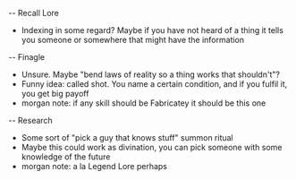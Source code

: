 -- Recall Lore
- Indexing in some regard? Maybe if you have not heard of a thing it tells you someone or somewhere that might have the information

-- Finagle
- Unsure. Maybe "bend laws of reality so a thing works that shouldn't"?
- Funny idea: called shot. You name a certain condition, and if you fulfil it, you get big payoff
- morgan note: if any skill should be Fabricatey it should be this one

-- Research
- Some sort of "pick a guy that knows stuff" summon ritual
- Maybe this could work as divination, you can pick someone with some knowledge of the future
- morgan note: a la Legend Lore perhaps
